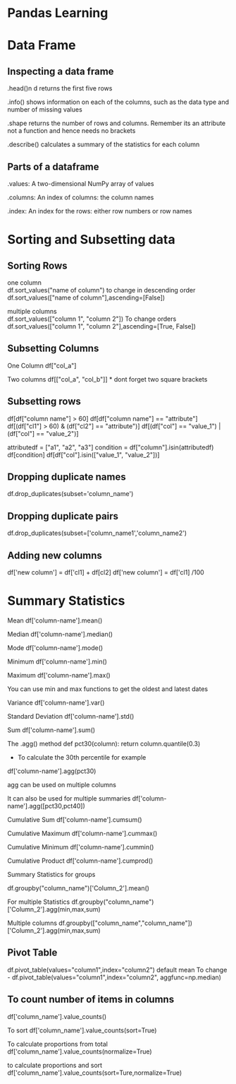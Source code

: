# Pandas Learning

# Data Frame

## Inspecting a data frame

.head()n d
returns the first five rows

.info() 
shows information on each of the columns, such as the data type and number of missing values

.shape 
returns the number of rows and columns. Remember its an attribute not a function and hence needs no brackets

.describe() 
calculates a summary of the statistics for each column

## Parts of a dataframe

.values: 
A two-dimensional NumPy array of values

.columns: 
An index of columns: the column names

.index: 
An index for the rows: either row numbers or row names

# Sorting and Subsetting data

## Sorting Rows

one column	
df.sort_values("name of column")
to change in descending order
df.sort_values(["name of column"],ascending=[False])

multiple columns	
df.sort_values(["column 1", "column 2"])
To change orders
df.sort_values(["column 1", "column 2"],ascending=[True, False])

## Subsetting Columns

One Column
df["col_a"]

Two columns
df[["col_a", "col_b"]]   * dont forget two square brackets

## Subsetting rows

df[df["column name"] > 60]
df[df["column name"] == "attribute"]
df[(df["cl1"] > 60) & (df["cl2"] == "attribute")]
df[(df["col"] == "value_1") | (df["col"] == "value_2")]

attributedf = ["a1", "a2", "a3"]
condition = df["column"].isin(attributedf)
df[condition]
df[df["col"].isin(["value_1", "value_2"])]

## Dropping duplicate names
df.drop_duplicates(subset='column_name') 

## Dropping duplicate pairs
df.drop_duplicates(subset=['column_name1','column_name2') 

## Adding new columns

df['new column'] = df['cl1] + df[cl2]
df['new column'] = df['cl1] /100

# Summary Statistics

Mean
df['column-name'].mean()

Median
df['column-name'].median()

Mode
df['column-name'].mode()

Minimum
df['column-name'].min()

Maximum
df['column-name'].max()

You can use min and max functions to get the oldest and latest dates

Variance
df['column-name'].var()

Standard Deviation
df['column-name'].std()

Sum
df['column-name'].sum()

The .agg() method
def pct30(column):
    return column.quantile(0.3)
- To calculate the 30th percentile   for example 

df['column-name'].agg(pct30)

agg can be used on multiple columns

It can also be used for multiple summaries
df['column-name'].agg([pct30,pct40])

Cumulative Sum
df['column-name'].cumsum()

Cumulative Maximum
df['column-name'].cummax()

Cumulative Minimum
df['column-name'].cummin()

Cumulative Product
df['column-name'].cumprod()

Summary Statistics for groups

df.groupby("column_name")['Column_2'].mean()

For multiple Statistics
df.groupby("column_name")['Column_2'].agg(min,max,sum)

Multiple columns
df.groupby(["column_name","column_name"])['Column_2'].agg(min,max,sum)

## Pivot Table
df.pivot_table(values="column1",index="column2")
default mean
To change - df.pivot_table(values="column1",index="column2", aggfunc=np.median)

## To count number of items in columns
df['column_name'].value_counts()

To sort
df['column_name'].value_counts(sort=True)

To calculate proportions from total
df['column_name'].value_counts(normalize=True)

to calculate proportions and sort
df['column_name'].value_counts(sort=Ture,normalize=True)

